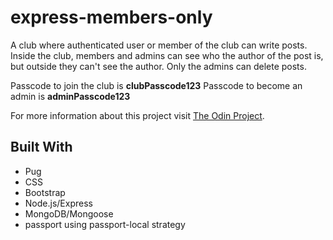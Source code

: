# express-members-only

A club where authenticated user or member of the club can write posts. Inside the club, members and admins can see who the author of the post is, but outside they can't see the author. Only the admins can delete posts.

Passcode to join the club is **clubPasscode123**
Passcode to become an admin is **adminPasscode123**

For more information about this project visit [The Odin Project](https://www.theodinproject.com/courses/nodejs/lessons/members-only).

## Built With

- Pug
- CSS
- Bootstrap
- Node.js/Express
- MongoDB/Mongoose
- passport using passport-local strategy

